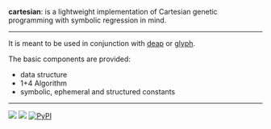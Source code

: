 **cartesian**: is a lightweight implementation of Cartesian genetic programming with symbolic regression in mind.

***

It is meant to be used in conjunction with [deap](https://github.com/DEAP/deap) or [glyph](https://github.com/Ambrosys/glyph).

The basic components are provided:
- data structure
- 1+4 Algorithm
- symbolic, ephemeral and structured constants

***

 [![](https://travis-ci.org/Ohjeah/sparsereg.svg?branch=master)](https://travis-ci.org/Ohjeah/sparsereg) [![](https://codecov.io/gh/Ohjeah/cartesian/branch/master/graph/badge.svg)](https://codecov.io/gh/Ohjeah/cartesian) [![PyPI](https://img.shields.io/pypi/v/cartesian.svg)](https://pypi.python.org/pypi/cartesian)
